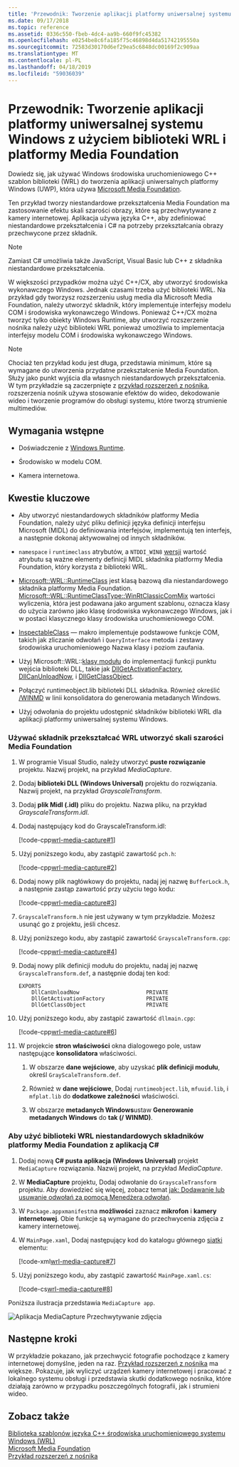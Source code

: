 ```yaml
---
title: 'Przewodnik: Tworzenie aplikacji platformy uniwersalnej systemu Windows z użyciem biblioteki WRL i platformy Media Foundation'
ms.date: 09/17/2018
ms.topic: reference
ms.assetid: 0336c550-fbeb-4dc4-aa9b-660f9fc45382
ms.openlocfilehash: e0254be8c6fa185f75c46898d4da51742195550a
ms.sourcegitcommit: 72583d30170d6ef29ea5c6848dc00169f2c909aa
ms.translationtype: MT
ms.contentlocale: pl-PL
ms.lasthandoff: 04/18/2019
ms.locfileid: "59036039"
---
```

# <a name="walkthrough-creating-a-uwp-app-using-wrl-and-media-foundation"></a>Przewodnik: Tworzenie aplikacji platformy uniwersalnej systemu Windows z użyciem biblioteki WRL i platformy Media Foundation

Dowiedz się, jak używać Windows środowiska uruchomieniowego C++ szablon biblioteki (WRL) do tworzenia aplikacji uniwersalnych platformy Windows (UWP), która używa [Microsoft Media Foundation](/windows/desktop/medfound/microsoft-media-foundation-sdk).

Ten przykład tworzy niestandardowe przekształcenia Media Foundation ma zastosowanie efektu skali szarości obrazy, które są przechwytywane z kamery internetowej. Aplikacja używa języka C++, aby zdefiniować niestandardowe przekształcenia i C# na potrzeby przekształcania obrazy przechwycone przez składnik.

> [!NOTE]
> Zamiast C# umożliwia także JavaScript, Visual Basic lub C++ z składnika niestandardowe przekształcenia.

W większości przypadków można użyć C++/CX, aby utworzyć środowiska wykonawczego Windows. Jednak czasami trzeba użyć biblioteki WRL. Na przykład gdy tworzysz rozszerzeniu usług media dla Microsoft Media Foundation, należy utworzyć składnik, który implementuje interfejsy modelu COM i środowiska wykonawczego Windows. Ponieważ C++/CX można tworzyć tylko obiekty Windows Runtime, aby utworzyć rozszerzenie nośnika należy użyć biblioteki WRL ponieważ umożliwia to implementacja interfejsy modelu COM i środowiska wykonawczego Windows.

> [!NOTE]
> Chociaż ten przykład kodu jest długa, przedstawia minimum, które są wymagane do utworzenia przydatne przekształcenie Media Foundation. Służy jako punkt wyjścia dla własnych niestandardowych przekształcenia. W tym przykładzie są zaczerpnięte z [przykład rozszerzeń z nośnika](http://code.msdn.microsoft.com/windowsapps/Media-extensions-sample-7b466096), rozszerzenia nośnik używa stosowanie efektów do wideo, dekodowanie wideo i tworzenie programów do obsługi systemu, które tworzą strumienie multimediów.

## <a name="prerequisites"></a>Wymagania wstępne

- Doświadczenie z [Windows Runtime](https://msdn.microsoft.com/library/windows/apps/br211377.aspx).

- Środowisko w modelu COM.

- Kamera internetowa.

## <a name="key-points"></a>Kwestie kluczowe

- Aby utworzyć niestandardowych składników platformy Media Foundation, należy użyć pliku definicji języka definicji interfejsu Microsoft (MIDL) do definiowania interfejsów, implementują ten interfejs, a następnie dokonaj aktywowalnej od innych składników.

- `namespace` i `runtimeclass` atrybutów, a `NTDDI_WIN8` [wersji](/windows/desktop/Midl/version) wartość atrybutu są ważne elementy definicji MIDL składnika platformy Media Foundation, który korzysta z biblioteki WRL.

- [Microsoft::WRL::RuntimeClass](runtimeclass-class.md) jest klasą bazową dla niestandardowego składnika platformy Media Foundation. [Microsoft::WRL::RuntimeClassType::WinRtClassicComMix](runtimeclasstype-enumeration.md) wartości wyliczenia, która jest podawana jako argument szablonu, oznacza klasy do użycia zarówno jako klasę środowiska wykonawczego Windows, jak i w postaci klasycznego klasy środowiska uruchomieniowego COM.

- [InspectableClass](inspectableclass-macro.md) — makro implementuje podstawowe funkcje COM, takich jak zliczanie odwołań i `QueryInterface` metoda i zestawy środowiska uruchomieniowego Nazwa klasy i poziom zaufania.

- Użyj Microsoft::WRL::[klasy modułu](module-class.md) do implementacji funkcji punktu wejścia biblioteki DLL, takie jak [DllGetActivationFactory](https://msdn.microsoft.com/library/br205771.aspx), [DllCanUnloadNow](/windows/desktop/api/combaseapi/nf-combaseapi-dllcanunloadnow), i [ DllGetClassObject](/windows/desktop/api/combaseapi/nf-combaseapi-dllgetclassobject).

- Połączyć runtimeobject.lib biblioteki DLL składnika. Również określić [/WINMD](../../cppcx/compiler-and-linker-options-c-cx.md) w linii konsolidatora do generowania metadanych Windows.

- Użyj odwołania do projektu udostępnić składników biblioteki WRL dla aplikacji platformy uniwersalnej systemu Windows.

### <a name="to-use-the-wrl-to-create-the-media-foundation-grayscale-transform-component"></a>Używać składnik przekształcać WRL utworzyć skali szarości Media Foundation

1. W programie Visual Studio, należy utworzyć **puste rozwiązanie** projektu. Nazwij projekt, na przykład *MediaCapture*.

1. Dodaj **biblioteki DLL (Windows Universal)** projektu do rozwiązania. Nazwij projekt, na przykład *GrayscaleTransform*.

1. Dodaj **plik Midl (.idl)** pliku do projektu. Nazwa pliku, na przykład *GrayscaleTransform.idl*.

1. Dodaj następujący kod do GrayscaleTransform.idl:

   [!code-cpp[wrl-media-capture#1](../codesnippet/CPP/walkthrough-creating-a-windows-store-app-using-wrl-and-media-foundation_1.idl)]

1. Użyj poniższego kodu, aby zastąpić zawartość `pch.h`:

   [!code-cpp[wrl-media-capture#2](../codesnippet/CPP/walkthrough-creating-a-windows-store-app-using-wrl-and-media-foundation_2.h)]

1. Dodaj nowy plik nagłówkowy do projektu, nadaj jej nazwę `BufferLock.h`, a następnie zastąp zawartość przy użyciu tego kodu:

   [!code-cpp[wrl-media-capture#3](../codesnippet/CPP/walkthrough-creating-a-windows-store-app-using-wrl-and-media-foundation_3.h)]

1. `GrayscaleTransform.h` nie jest używany w tym przykładzie. Możesz usunąć go z projektu, jeśli chcesz.

1. Użyj poniższego kodu, aby zastąpić zawartość `GrayscaleTransform.cpp`:

   [!code-cpp[wrl-media-capture#4](../codesnippet/CPP/walkthrough-creating-a-windows-store-app-using-wrl-and-media-foundation_4.cpp)]

1. Dodaj nowy plik definicji modułu do projektu, nadaj jej nazwę `GrayscaleTransform.def`, a następnie dodaj ten kod:

   ```
   EXPORTS
       DllCanUnloadNow                     PRIVATE
       DllGetActivationFactory             PRIVATE
       DllGetClassObject                   PRIVATE
   ```

1. Użyj poniższego kodu, aby zastąpić zawartość `dllmain.cpp`:

   [!code-cpp[wrl-media-capture#6](../codesnippet/CPP/walkthrough-creating-a-windows-store-app-using-wrl-and-media-foundation_6.cpp)]

1. W projekcie **stron właściwości** okna dialogowego pole, ustaw następujące **konsolidatora** właściwości.

   1. W obszarze **dane wejściowe**, aby uzyskać **plik definicji modułu**, określ `GrayScaleTransform.def`.

   1. Również w **dane wejściowe**, Dodaj `runtimeobject.lib`, `mfuuid.lib`, i `mfplat.lib` do **dodatkowe zależności** właściwości.

   1. W obszarze **metadanych Windows**ustaw **Generowanie metadanych Windows** do **tak (/ WINMD)**.

### <a name="to-use-the-wrl-the-custom-media-foundation-component-from-a-c-app"></a>Aby użyć biblioteki WRL niestandardowych składników platformy Media Foundation z aplikacją C#

1. Dodaj nową **C# pusta aplikacja (Windows Universal)** projekt `MediaCapture` rozwiązania. Nazwij projekt, na przykład *MediaCapture*.

1. W **MediaCapture** projektu, Dodaj odwołanie do `GrayscaleTransform` projektu. Aby dowiedzieć się więcej, zobacz temat [jak: Dodawanie lub usuwanie odwołań za pomocą Menedżera odwołań](/visualstudio/ide/how-to-add-or-remove-references-by-using-the-reference-manager).

1. W `Package.appxmanifest`na **możliwości** zaznacz **mikrofon** i **kamery internetowej**. Obie funkcje są wymagane do przechwycenia zdjęcia z kamery internetowej.

1. W `MainPage.xaml`, Dodaj następujący kod do katalogu głównego [siatki](https://msdn.microsoft.com/library/windows/apps/xaml/windows.ui.xaml.controls.grid.aspx) elementu:

   [!code-xml[wrl-media-capture#7](../codesnippet/Xaml/walkthrough-creating-a-windows-store-app-using-wrl-and-media-foundation_7.xaml)]

1. Użyj poniższego kodu, aby zastąpić zawartość `MainPage.xaml.cs`:

   [!code-cs[wrl-media-capture#8](../codesnippet/CSharp/walkthrough-creating-a-windows-store-app-using-wrl-and-media-foundation_8.cs)]

Poniższa ilustracja przedstawia `MediaCapture app`.

![Aplikacja MediaCapture Przechwytywanie zdjęcia](../media/wrl_media_capture.png "WRL_Media_Capture")

## <a name="next-steps"></a>Następne kroki

W przykładzie pokazano, jak przechwycić fotografie pochodzące z kamery internetowej domyślne, jeden na raz. [Przykład rozszerzeń z nośnika](http://code.msdn.microsoft.com/windowsapps/Media-extensions-sample-7b466096) ma większe. Pokazuje, jak wyliczyć urządzeń kamery internetowej i pracować z lokalnego systemu obsługi i przedstawia skutki dodatkowego nośnika, które działają zarówno w przypadku poszczególnych fotografii, jak i strumieni wideo.

## <a name="see-also"></a>Zobacz także

[Biblioteka szablonów języka C++ środowiska uruchomieniowego systemu Windows (WRL)](windows-runtime-cpp-template-library-wrl.md)<br/>
[Microsoft Media Foundation](/windows/desktop/medfound/microsoft-media-foundation-sdk)<br/>
[Przykład rozszerzeń z nośnika](http://code.msdn.microsoft.com/windowsapps/Media-extensions-sample-7b466096)